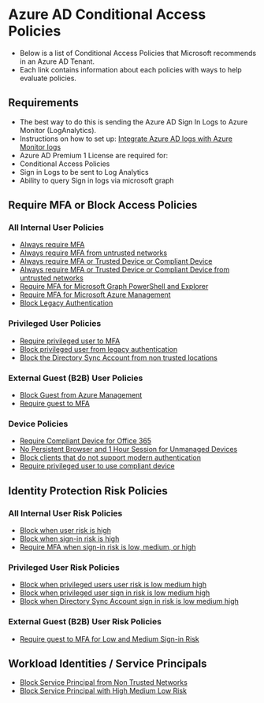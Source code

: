 # Azure AD Conditional Access Policies
* Below is a list of Conditional Access Policies that Microsoft recommends in an Azure AD Tenant.
* Each link contains information about each policies with ways to help evaluate policies.

## Requirements
 * The best way to do this is sending the Azure AD Sign In Logs to Azure Monitor (LogAnalytics).
  * Instructions on how to set up: [Integrate Azure AD logs with Azure Monitor logs](https://learn.microsoft.com/en-us/azure/active-directory/reports-monitoring/howto-integrate-activity-logs-with-log-analytics)
 * Azure AD Premium 1 License are required for:
  * Conditional Access Policies
  * Sign in Logs to be sent to Log Analytics
  * Ability to query Sign in logs via microsoft graph

## Require MFA or Block Access Policies 
### All Internal User Policies
 * [Always require MFA](https://github.com/chadmcox/Azure_AD_Conditional_Access_Policies/blob/main/Always%20require%20MFA.md)
 * [Always require MFA from untrusted networks](https://github.com/chadmcox/Azure_AD_Conditional_Access_Policies/blob/main/Always%20require%20MFA%20from%20untrusted%20networks.md)
 * [Always require MFA or Trusted Device or Compliant Device](https://github.com/chadmcox/Azure_AD_Conditional_Access_Policies/blob/main/Always%20require%20MFA%20or%20Trusted%20Device%20or%20Compliant%20Device.md)
 * [Always require MFA or Trusted Device or Compliant Device from untrusted networks](https://github.com/chadmcox/Azure_AD_Conditional_Access_Policies/blob/main/Always%20require%20MFA%20or%20Trusted%20Device%20or%20Compliant%20Device%20from%20untrusted%20networks.md)
 * [Require MFA for Microsoft Graph PowerShell and Explorer](https://github.com/chadmcox/Azure_AD_Conditional_Access_Policies/blob/main/Require%20MFA%20for%20Microsoft%20Graph%20PowerShell%20and%20Explorer.md)
 * [Require MFA for Microsoft Azure Management](https://github.com/chadmcox/Azure_AD_Conditional_Access_Policies/blob/main/Require%20MFA%20for%20Microsoft%20Azure%20Management.md)
 * [Block Legacy Authentication](https://github.com/chadmcox/Azure_AD_Conditional_Access_Policies/blob/main/Block%20Legacy%20Authentication.md)
### Privileged User Policies
 * [Require privileged user to MFA](https://github.com/chadmcox/Azure_AD_Conditional_Access_Policies/blob/main/Require%20privileged%20user%20to%20MFA.md)
 * [Block privileged user from legacy authentication](https://github.com/chadmcox/Azure_AD_Conditional_Access_Policies/edit/main/Block%20privileged%20user%20from%20legacy%20authentication.md)
 * [Block the Directory Sync Account from non trusted locations](https://github.com/chadmcox/Azure_AD_Conditional_Access_Policies/blob/main/Block%20the%20Directory%20Sync%20Account%20from%20non%20trusted%20locations.md)
### External Guest (B2B) User Policies
* [Block Guest from Azure Management](https://github.com/chadmcox/Azure_AD_Conditional_Access_Policies/blob/main/Block%20Guest%20from%20Azure%20Management.md)
* [Require guest to MFA](https://github.com/chadmcox/Azure_AD_Conditional_Access_Policies/blob/main/Require%20guest%20to%20MFA.md)
### Device Policies
 * [Require Compliant Device for Office 365](https://github.com/chadmcox/Azure_AD_Conditional_Access_Policies/blob/main/Require%20Compliant%20Device%20for%20Office%20365.md)
 * [No Persistent Browser and 1 Hour Session for Unmanaged Devices](https://github.com/chadmcox/Azure_AD_Conditional_Access_Policies/blob/main/No%20Persistent%20Browser%20and%201%20Hour%20Session%20for%20Unmanaged%20Devices.md)
 * [Block clients that do not support modern authentication](https://github.com/chadmcox/Azure_AD_Conditional_Access_Policies/blob/main/Block%20clients%20that%20do%20not%20support%20modern%20authentication.md)
 * [Require privileged user to use compliant device](https://github.com/chadmcox/Azure_AD_Conditional_Access_Policies/blob/main/Require%20privileged%20user%20to%20use%20compliant%20device.md)
## Identity Protection Risk Policies
### All Internal User Risk Policies
 * [Block when user risk is high](https://github.com/chadmcox/Azure_AD_Conditional_Access_Policies/blob/main/Block%20when%20user%20risk%20is%20high.md)
 * [Block when sign-in risk is high](https://github.com/chadmcox/Azure_AD_Conditional_Access_Policies/blob/main/Block%20when%20sign-in%20risk%20is%20high.md)
 * [Require MFA when sign-in risk is low, medium, or high](https://github.com/chadmcox/Azure_AD_Conditional_Access_Policies/blob/main/Require%20MFA%20when%20sign-in%20risk%20is%20low%2C%20medium%2C%20or%20high.md)
### Privileged User Risk Policies
* [Block when privileged users user risk is low medium high](https://github.com/chadmcox/Azure_AD_Conditional_Access_Policies/blob/main/Block%20when%20privileged%20users%20user%20risk%20is%20low%20medium%20high.md)
* [Block when privileged user sign in risk is low medium high](https://github.com/chadmcox/Azure_AD_Conditional_Access_Policies/blob/main/Block%20when%20privileged%20user%20sign%20in%20risk%20is%20low%20medium%20high.md)
* [Block when Directory Sync Account sign in risk is low medium high](https://github.com/chadmcox/Azure_AD_Conditional_Access_Policies/blob/main/Block%20when%20Directory%20Sync%20Account%20sign%20in%20risk%20is%20low%20medium%20high.md)
### External Guest (B2B) User Risk Policies
 * [Require guest to MFA for Low and Medium Sign-in Risk](https://github.com/chadmcox/Azure_AD_Conditional_Access_Policies/blob/main/Require%20guest%20to%20MFA%20for%20Low%20and%20Medium%20Sign-in%20Risk.md)
## Workload Identities / Service Principals
 * [Block Service Principal from Non Trusted Networks]()
 * [Block Service Principal with High Medium Low Risk](https://github.com/chadmcox/Azure_AD_Conditional_Access_Policies/blob/main/Block%20Service%20Principal%20with%20High%20Medium%20Low%20Risk.md)
